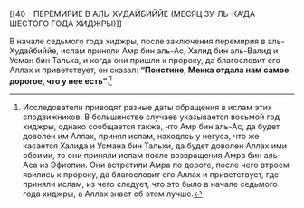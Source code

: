 [[40 - ПЕРЕМИРИЕ В АЛЬ-ХУДАЙБИЙЙЕ (МЕСЯЦ ЗУ-ЛЬ-КА‘ДА ШЕСТОГО ГОДА ХИДЖРЫ)]]

В начале седьмого года хиджры, после заключения перемирия в аль-Худайбиййе, ислам приняли Амр бин аль-Ас, Халид бин аль-Валид и Усман бин Тальха, и когда они пришли к пророку, да благословит его Аллах и приветствует, он сказал: **“Поистине, Мекка отдала нам самое дорогое, что у нее есть”**.[^1]

[^1]: Исследователи приводят разные даты обращения в ислам этих сподвижников. В большинстве случаев указывается восьмой год хиджры, однако сообщается также, что Амр бин аль-Ас, да будет доволен им Аллах, принял ислам, находясь у негуса, что же касается Халида и Усмана бин Тальхи, да будет доволен Аллах ими обоими, то они приняли ислам после возвращения Амра бин аль-Аса из Эфиопии. Они встретили Амра по дороге, после чего втроем явились к пророку, да благословит его Аллах и приветствует, где приняли ислам, из чего следует, что это было в начале седьмого года хиджры, а Аллах знает об этом лучше.

